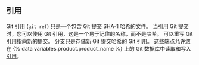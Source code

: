 ## 引用

Git 引用 (`git ref`) 只是一个包含 Git 提交 SHA-1 哈希的文件。 当引用 Git 提交时，您可以使用 Git 引用，这是一个易于记住的名称，而不是哈希。 可以重写 Git 引用指向新的提交。 分支只是存储新 Git 提交哈希的 Git 引用。 这些端点允许您在 {% data variables.product.product_name %} 上的 Git 数据库中读取和写入[引用](https://git-scm.com/book/en/v1/Git-Internals-Git-References)。